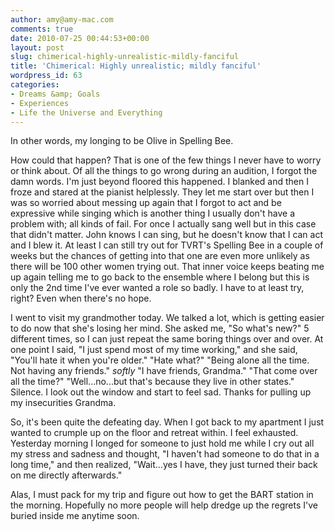 ```yaml
---
author: amy@amy-mac.com
comments: true
date: 2010-07-25 00:44:53+00:00
layout: post
slug: chimerical-highly-unrealistic-mildly-fanciful
title: 'Chimerical: Highly unrealistic; mildly fanciful'
wordpress_id: 63
categories:
- Dreams &amp; Goals
- Experiences
- Life the Universe and Everything
---
```


In other words, my longing to be Olive in Spelling Bee.

How could that happen? That is one of the few things I never have to worry or think about. Of all the things to go wrong during an audition, I forgot the damn words. I'm just beyond floored this happened. I blanked and then I froze and stared at the pianist helplessly. They let me start over but then I was so worried about messing up again that I forgot to act and be expressive while singing which is another thing I usually don't have a problem with; all kinds of fail. For once I actually sang well but in this case that didn't matter. John knows I can sing, but he doesn't know that I can act and I blew it. At least I can still try out for TVRT's Spelling Bee in a couple of weeks but the chances of getting into that one are even more unlikely as there will be 100 other women trying out. That inner voice keeps beating me up again telling me to go back to the ensemble where I belong but this is only the 2nd time I've ever wanted a role so badly. I have to at least try, right? Even when there's no hope.

I went to visit my grandmother today. We talked a lot, which is getting easier to do now that she's losing her mind. She asked me, "So what's new?" 5 different times, so I can just repeat the same boring things over and over. At one point I said, "I just spend most of my time working," and she said, "You'll hate it when you're older." 
"Hate what?" 
"Being alone all the time. Not having any friends." 
*softly* "I have friends, Grandma."
"That come over all the time?"
"Well...no...but that's because they live in other states."
Silence. I look out the window and start to feel sad. Thanks for pulling up my insecurities Grandma.

So, it's been quite the defeating day. When I got back to my apartment I just wanted to crumple up on the floor and retreat within. I feel exhausted. Yesterday morning I longed for someone to just hold me while I cry out all my stress and sadness and thought, "I haven't had someone to do that in a long time," and then realized, "Wait...yes I have, they just turned their back on me directly afterwards."

Alas, I must pack for my trip and figure out how to get the BART station in the morning. Hopefully no more people will help dredge up the regrets I've buried inside me anytime soon.
